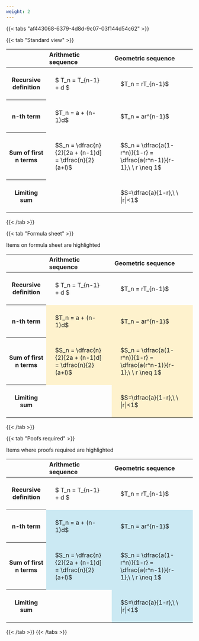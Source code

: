 ```yaml
---
weight: 2
---
```


{{< tabs "af443068-6379-4d8d-9c07-03f144d54c62" >}}

{{< tab "Standard view" >}}

<style type="text/css">
#T_be56a th.col_heading {
  text-align: left;
  font-size: 1em;
}
#T_be56a td {
  text-align: left;
  font-size: 1em;
  padding: 1.5em;
}
</style>
<table id="T_be56a">
  <thead>
    <tr>
      <th class="blank level0" >&nbsp;</th>
      <th id="T_be56a_level0_col0" class="col_heading level0 col0" >Arithmetic sequence</th>
      <th id="T_be56a_level0_col1" class="col_heading level0 col1" >Geometric sequence</th>
    </tr>
  </thead>
  <tbody>
    <tr>
      <th id="T_be56a_level0_row0" class="row_heading level0 row0" >Recursive definition</th>
      <td id="T_be56a_row0_col0" class="data row0 col0" >$ T_n = T_{n-1} + d $</td>
      <td id="T_be56a_row0_col1" class="data row0 col1" >$T_n = rT_{n-1}$</td>
    </tr>
    <tr>
      <th id="T_be56a_level0_row1" class="row_heading level0 row1" >n-th term</th>
      <td id="T_be56a_row1_col0" class="data row1 col0" >$T_n = a + (n-1)d$</td>
      <td id="T_be56a_row1_col1" class="data row1 col1" >$T_n = ar^{n-1}$</td>
    </tr>
    <tr>
      <th id="T_be56a_level0_row2" class="row_heading level0 row2" >Sum of first n terms</th>
      <td id="T_be56a_row2_col0" class="data row2 col0" >$S_n = \dfrac{n}{2}[2a + (n-1)d] = \dfrac{n}{2}(a+l)$</td>
      <td id="T_be56a_row2_col1" class="data row2 col1" >$S_n = \dfrac{a(1-r^n)}{1-r} = \dfrac{a(r^n-1)}{r-1},\ \  r \neq 1$</td>
    </tr>
    <tr>
      <th id="T_be56a_level0_row3" class="row_heading level0 row3" >Limiting sum</th>
      <td id="T_be56a_row3_col0" class="data row3 col0" ></td>
      <td id="T_be56a_row3_col1" class="data row3 col1" >$S=\dfrac{a}{1-r},\ \ |r|<1$</td>
    </tr>
  </tbody>
</table>
{{< /tab >}}

{{< tab "Formula sheet" >}}

Items on formula sheet are highlighted 
<br>
<style type="text/css">
#T_7a518 th.col_heading {
  text-align: left;
  font-size: 1em;
}
#T_7a518 td {
  text-align: left;
  font-size: 1em;
  padding: 1.5em;
}
#T_7a518_row0_col0, #T_7a518_row0_col1, #T_7a518_row3_col0 {
  background-color: rgba(0,0,0,0);
}
#T_7a518_row1_col0, #T_7a518_row1_col1, #T_7a518_row2_col0, #T_7a518_row2_col1, #T_7a518_row3_col1 {
  background-color: rgba(255,194,10, 0.2);
}
</style>
<table id="T_7a518">
  <thead>
    <tr>
      <th class="blank level0" >&nbsp;</th>
      <th id="T_7a518_level0_col0" class="col_heading level0 col0" >Arithmetic sequence</th>
      <th id="T_7a518_level0_col1" class="col_heading level0 col1" >Geometric sequence</th>
    </tr>
  </thead>
  <tbody>
    <tr>
      <th id="T_7a518_level0_row0" class="row_heading level0 row0" >Recursive definition</th>
      <td id="T_7a518_row0_col0" class="data row0 col0" >$ T_n = T_{n-1} + d $</td>
      <td id="T_7a518_row0_col1" class="data row0 col1" >$T_n = rT_{n-1}$</td>
    </tr>
    <tr>
      <th id="T_7a518_level0_row1" class="row_heading level0 row1" >n-th term</th>
      <td id="T_7a518_row1_col0" class="data row1 col0" >$T_n = a + (n-1)d$</td>
      <td id="T_7a518_row1_col1" class="data row1 col1" >$T_n = ar^{n-1}$</td>
    </tr>
    <tr>
      <th id="T_7a518_level0_row2" class="row_heading level0 row2" >Sum of first n terms</th>
      <td id="T_7a518_row2_col0" class="data row2 col0" >$S_n = \dfrac{n}{2}[2a + (n-1)d] = \dfrac{n}{2}(a+l)$</td>
      <td id="T_7a518_row2_col1" class="data row2 col1" >$S_n = \dfrac{a(1-r^n)}{1-r} = \dfrac{a(r^n-1)}{r-1},\ \  r \neq 1$</td>
    </tr>
    <tr>
      <th id="T_7a518_level0_row3" class="row_heading level0 row3" >Limiting sum</th>
      <td id="T_7a518_row3_col0" class="data row3 col0" ></td>
      <td id="T_7a518_row3_col1" class="data row3 col1" >$S=\dfrac{a}{1-r},\ \ |r|<1$</td>
    </tr>
  </tbody>
</table>
{{< /tab >}}

{{< tab "Poofs required" >}}

Items where proofs required are highlighted 
<br>
<style type="text/css">
#T_3d009 th.col_heading {
  text-align: left;
  font-size: 1em;
}
#T_3d009 td {
  text-align: left;
  font-size: 1em;
  padding: 1.5em;
}
#T_3d009_row0_col0, #T_3d009_row0_col1, #T_3d009_row3_col0 {
  background-color: rgba(0,0,0,0);
}
#T_3d009_row1_col0, #T_3d009_row1_col1, #T_3d009_row2_col0, #T_3d009_row2_col1, #T_3d009_row3_col1 {
  background-color: rgba(0,150,200, 0.2);
}
</style>
<table id="T_3d009">
  <thead>
    <tr>
      <th class="blank level0" >&nbsp;</th>
      <th id="T_3d009_level0_col0" class="col_heading level0 col0" >Arithmetic sequence</th>
      <th id="T_3d009_level0_col1" class="col_heading level0 col1" >Geometric sequence</th>
    </tr>
  </thead>
  <tbody>
    <tr>
      <th id="T_3d009_level0_row0" class="row_heading level0 row0" >Recursive definition</th>
      <td id="T_3d009_row0_col0" class="data row0 col0" >$ T_n = T_{n-1} + d $</td>
      <td id="T_3d009_row0_col1" class="data row0 col1" >$T_n = rT_{n-1}$</td>
    </tr>
    <tr>
      <th id="T_3d009_level0_row1" class="row_heading level0 row1" >n-th term</th>
      <td id="T_3d009_row1_col0" class="data row1 col0" >$T_n = a + (n-1)d$</td>
      <td id="T_3d009_row1_col1" class="data row1 col1" >$T_n = ar^{n-1}$</td>
    </tr>
    <tr>
      <th id="T_3d009_level0_row2" class="row_heading level0 row2" >Sum of first n terms</th>
      <td id="T_3d009_row2_col0" class="data row2 col0" >$S_n = \dfrac{n}{2}[2a + (n-1)d] = \dfrac{n}{2}(a+l)$</td>
      <td id="T_3d009_row2_col1" class="data row2 col1" >$S_n = \dfrac{a(1-r^n)}{1-r} = \dfrac{a(r^n-1)}{r-1},\ \  r \neq 1$</td>
    </tr>
    <tr>
      <th id="T_3d009_level0_row3" class="row_heading level0 row3" >Limiting sum</th>
      <td id="T_3d009_row3_col0" class="data row3 col0" ></td>
      <td id="T_3d009_row3_col1" class="data row3 col1" >$S=\dfrac{a}{1-r},\ \ |r|<1$</td>
    </tr>
  </tbody>
</table>
{{< /tab >}}
{{< /tabs >}}